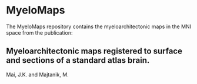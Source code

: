 # MyeloMaps 
The MyeloMaps repository contains the myeloarchitectonic maps in the MNI space from the publication: 

## Myeloarchitectonic maps registered to surface and sections of a standard atlas brain. 
Mai, J.K. and Majtanik, M. 

